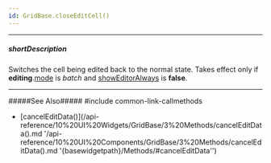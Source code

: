```yaml
---
id: GridBase.closeEditCell()
---
```

---
##### shortDescription
Switches the cell being edited back to the normal state. Takes effect only if **editing**.[mode](/api-reference/10%20UI%20Widgets/GridBase/1%20Configuration/editing/mode.md '{basewidgetpath}/Configuration/editing/#mode') is *batch* and [showEditorAlways](/api-reference/_hidden/GridBaseColumn/showEditorAlways.md '{basewidgetpath}/Configuration/columns/#showEditorAlways') is **false**.

---
#####See Also#####
#include common-link-callmethods
- [cancelEditData()](/api-reference/10%20UI%20Widgets/GridBase/3%20Methods/cancelEditData().md '/api-reference/10%20UI%20Components/GridBase/3%20Methods/cancelEditData().md '{basewidgetpath}/Methods/#cancelEditData'')